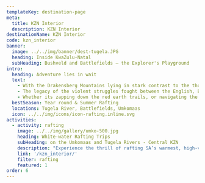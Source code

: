 ```yaml
---
templateKey: destination-page
meta:
  title: KZN Interior
  description: KZN Interior
destinationName: KZN Interior
code: kzn_interior
banner:
  image: ../../img/banner/dest-tugela.JPG
  heading: Inside KwaZulu-Natal
  subHeading: Bushveld and Battlefields – the Explorer's Playground 
intro:
  heading: Adventure lies in wait  
  text:
    - With the Drakensberg Mountains lying in stark contrast to the thorny bushveld of the Tugela Valley, central KwaZulu-Natal is a fascinating mix of Anglo-Boer history, wide open spaces and deeply gorged rivers.
    - The legacy of the violent struggles fought between the English, Boers and Zulus, is very apparent in the area, with dozens of war memorials, museums and battle sites paying homage to these bloody battles. But aside from the turbulent memories that lie quietly in the KZN dust, the Tugela Valley is an exciting and somewhat under-utilised active holiday destination.
    - Whether its zapping down the red earth trails, or navigating the white waters of the mighty Tugela river which winds its way through the hinterland, KwaZulu’s Natal’s interior has plenty of adventures in store. 
  bestSeason: Year round & Summer Rafting
  locations: Tugela River, Battlefields, Umkomaas 
  icon: ../../img/icons/icon-rafting.inline.svg
activities:
  - activity: rafting
    image: ../../img/gallery/umko-500.jpg
    heading: White-water Rafting Trips
    subHeading: on the Umkomaas and Tugela Rivers - Central KZN
    description: "Experience the thrill of rafting SA’s warmest, high-volume white water south of the Zambezi: the mighty Umkomaas river – near Richmond, KZN. During summer the river runs as a Grade 3, with rapids pumping up to Grade 4 after heavy rains"    
    link: '/kzn_interior/'
    filter: rafting
    featured: 1
order: 6
---
```

